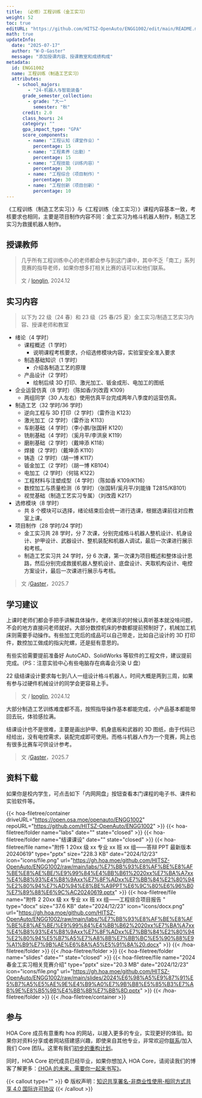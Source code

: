 ```yaml
---
title: （必修）工程训练（金工实习）
weight: 52
toc: true
editURL: "https://github.com/HITSZ-OpenAuto/ENGG1002/edit/main/README.md"
math: true
updateInfo:
  date: "2025-07-17"
  author: "W·D·Gaster"
  message: "添加授课内容、授课教室和成绩构成"
metadata:
  id: ENGG1002
  name: 工程训练（制造工艺实习）
  attributes:
    - school_majors: 
        - "24-机器人与智能装备"
      grade_semester_collection:
        - grade: "大一"
          semester: "秋"
      credit: 2.0
      class_hours: 24
      category: ""
      gpa_impact_type: "GPA"
      score_components:
        - name: "工程认知（课堂作业）"
          percentage: 15
        - name: "工程素养（出勤）"
          percentage: 15
        - name: "工程技能（训练内容）"
          percentage: 30
        - name: "工程综合（项目制作）"
          percentage: 30
        - name: "工程创新（项目创新）"
          percentage: 10
---
```

《工程训练（制造工艺实习）》与《工程训练（金工实习）》课程内容基本一致，考核要求也相同，主要是项目制作内容不同：金工实习为格斗机器人制作，制造工艺实习为救援机器人制作。

## 授课教师

> 几乎所有工程训练中心的老师都会参与到这门课中，其中不乏「南工」系列竞赛的指导老师，如果你想多打相关比赛的话可以和他们联系。
> 
> 文 / [longlin](https://github.com/longlin10086), 2024.12

## 实习内容

> 以下为 22 级（24 春）和 23 级（25 春/25 夏）金工实习/制造工艺实习内容、授课老师和教室

- 绪论（4 学时）
  - 课程概述（1 学时）
    - 说明课程考核要求，介绍选修模块内容，实验室安全准入要求
  - 制造基础知识（1 学时）
    - 介绍各制造工艺的原理
  - 产品设计（2 学时）
    - 绘制后续 3D 打印、激光加工、钣金成形、电加工的图纸
- 企业运营仿真（8 学时）（陈如香/刘改霞 K109）
  - 两组同学（30 人左右）使用仿真平台完成两年八季度的运营仿真。
- 制造工艺（32 学时/36 学时）
  - 逆向工程与 3D 打印（2 学时）（雷乔治 K123）
  - 激光加工（2 学时）（雷乔治 K113）
  - 车削基础（4 学时）（李小鹏/张国轩 K120）
  - 铣削基础（4 学时）（奚月平/李洪泉 K119）
  - 磨削基础（2 学时）（戴坤添 K118）
  - 焊接（2 学时）（戴坤添 K110）
  - 铸造（2 学时）（胡一博 K117）
  - 钣金加工（2 学时）（胡一博 KB104）
  - 电加工（2 学时）（何铭 K122）
  - 工程材料与注塑成型（4 学时）（陈如香 K109/K116）
  - 数控加工与质量检测（6 学时）（张国轩/奚月平/刘能锋 T2815/KB101）
  - 视觉基础（制造工艺实习专属）（刘改霞 K217）
- 选修模块（8 学时）
  - 共 8 个模块可以选择，绪论结束后会统一进行选课，根据选课前往对应教室上课。
- 项目制作（28 学时/24 学时）
  - 金工实习共 28 学时，分 7 次课，分别完成格斗机器人整机设计、机身设计、护甲设计、武器设计、整机装配和机器人调试，最后一次课进行展示和考核。
  - 制造工艺实习共 24 学时，分 6 次课，第一次课为项目概述和整体设计思路，然后分别完成救援机器人整机设计、底盘设计、夹取机构设计、电控方案设计，最后一次课进行展示与考核。

> 文 /[Gaster](https://github.com/WDGaster703)，2025.7

## 学习建议

上课时老师们都会手把手讲解具体操作，老师演示的时候认真听基本就没啥问题，不会的地方直接问老师就好。大部分数控机床的参数都提前预制好了，机械加工机床则需要手动操作。有些加工完后的成品可以自己带走，比如自己设计的 3D 打印件，数控加工做成的指尖陀螺，还是挺有意思的。

有些实验需要提前准备好 AutoCAD、SolidWorks 等软件的工程文件，建议提前完成。（PS：注意实验中心有些电脑存在病毒会污染 U 盘）

22 级结课设计要求每七到八人一组设计格斗机器人，时间大概是两到三周，如果有参与过硬件机械设计的同学会更容易上手。

> 文 / [longlin](https://github.com/longlin10086), 2024.12

大部分制造工艺训练难度都不高，按照指导操作基本都能完成，小产品基本都能带回去玩，体验感拉满。

结课设计也不是很难，主要是画出护甲、机身底板和武器的 3D 图纸，由于代码已经给出，没有电控需求，装配完成即可使用。而格斗机器人作为一个竞赛，网上也有很多比赛车可供设计参考。

> 文 /[Gaster](https://github.com/WDGaster703)，2025.7

## 资料下载

如果你是校内学生，可点击如下「内网网盘」按钮查看本门课程的电子书、课件和实验软件等。

{{< hoa-filetree/container driveURL="https://open.osa.moe/openauto/ENGG1002" repoURL="https://github.com/HITSZ-OpenAuto/ENGG1002" >}}
{{< hoa-filetree/folder name="labs" date="" state="closed" >}}
{{< hoa-filetree/folder name="结课课设" date="" state="closed" >}}
{{< hoa-filetree/file name="附件 1 20xx 级 xx 专业 xx 班 xx 组——答辩 PPT 最新版本 20240619" type="pptx" size="228.3 KB" date="2024/12/23" icon="icons/file.png" url="https://gh.hoa.moe/github.com/HITSZ-OpenAuto/ENGG1002/raw/main/labs/%E7%BB%93%E8%AF%BE%E8%AF%BE%E8%AE%BE/%E9%99%84%E4%BB%B61%2020xx%E7%BA%A7xx%E4%B8%93%E4%B8%9Axx%E7%8F%ADxx%E7%BB%84%E2%80%94%E2%80%94%E7%AD%94%E8%BE%A9PPT%E6%9C%80%E6%96%B0%E7%89%88%E6%9C%AC20240619.pptx" >}}
{{< hoa-filetree/file name="附件 2 20xx 级 xx 专业 xx 班 xx 组——工程综合项目报告 " type="docx" size="37.6 KB" date="2024/12/23" icon="icons/docx.png" url="https://gh.hoa.moe/github.com/HITSZ-OpenAuto/ENGG1002/raw/main/labs/%E7%BB%93%E8%AF%BE%E8%AF%BE%E8%AE%BE/%E9%99%84%E4%BB%B62%2020xx%E7%BA%A7xx%E4%B8%93%E4%B8%9Axx%E7%8F%ADxx%E7%BB%84%E2%80%94%E2%80%94%E5%B7%A5%E7%A8%8B%E7%BB%BC%E5%90%88%E9%A1%B9%E7%9B%AE%E6%8A%A5%E5%91%8A%20.docx" >}}
{{< /hoa-filetree/folder >}}
{{< /hoa-filetree/folder >}}
{{< hoa-filetree/folder name="slides" date="" state="closed" >}}
{{< hoa-filetree/file name="2024 春金工实习相关竞赛介绍" type="pptx" size="20.3 MB" date="2024/12/23" icon="icons/file.png" url="https://gh.hoa.moe/github.com/HITSZ-OpenAuto/ENGG1002/raw/main/slides/2024%E6%98%A5%E9%87%91%E5%B7%A5%E5%AE%9E%E4%B9%A0%E7%9B%B8%E5%85%B3%E7%AB%9E%E8%B5%9B%E4%BB%8B%E7%BB%8D.pptx" >}}
{{< /hoa-filetree/folder >}}
{{< /hoa-filetree/container >}}

## 参与

HOA Core 成员有意重构 hoa 的网站，以接入更多的专业，实现更好的体验。如果你对资料分享或者网站搭建感兴趣，即使来自其他专业，非常欢迎你[联系](mailto:hi@hoa.moe)/加入我们 Core 团队。这里有我们[初步的重构计划](https://historical-mousepad-286.notion.site/HOA-1f71751ad5fe80978c70d9e32330d7e6)。

同时，HOA Core 初代成员已经毕业，如果你想加入 HOA Core，请阅读我们的博客了解更多：[《HOA 的未来，需要你一起来书写》](https://hoa.moe/news/future-of-hoa)。

{{< callout type="" >}}
  © 版权声明：[知识共享署名-非商业性使用-相同方式共享 4.0 国际许可协议](https://creativecommons.org/licenses/by-nc-sa/4.0/)
{{< /callout >}}

